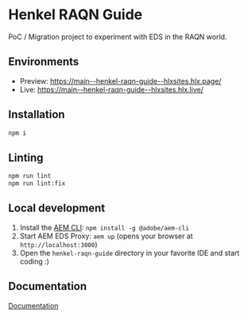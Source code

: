 # Henkel RAQN Guide
PoC / Migration project to experiment with EDS in the RAQN world.

## Environments
- Preview: https://main--henkel-raqn-guide--hlxsites.hlx.page/
- Live: https://main--henkel-raqn-guide--hlxsites.hlx.live/

## Installation

```sh
npm i
```

## Linting

```sh
npm run lint
npm run lint:fix
```

## Local development

1. Install the [AEM CLI](https://github.com/adobe/helix-cli): `npm install -g @adobe/aem-cli`
1. Start AEM EDS Proxy: `aem up` (opens your browser at `http://localhost:3000`)
1. Open the `henkel-raqn-guide` directory in your favorite IDE and start coding :)

## Documentation

[Documentation](docs/readme.md)